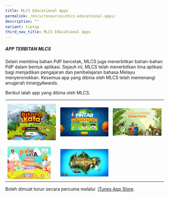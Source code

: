 ```yaml
---
title: MLCS Educational Apps
permalink: /mlcs/resources/mlcs-educational-apps/
description: ""
variant: tiptap
third_nav_title: MLCS Educational Apps
---
```

<h5><strong>APP TERBITAN MLCS</strong></h5>
<p>Selain membina bahan PdP bercetak, MLCS juga menerbitkan bahan-bahan PdP
dalam bentuk aplikasi. Sejauh ini, MLCS telah menerbitkan lima aplikasi
bagi menjadikan pengajaran dan pembelajaran bahasa Melayu menyeronokkan.
Kesemua app yang dibina oleh MLCS telah memenangi anugerah InnergyAwards.</p>
<p>Berikut ialah app yang dibina oleh MLCS.</p>
<table style="minWidth: 75px">
<colgroup>
<col>
<col>
<col>
</colgroup>
<tbody>
<tr>
<td rowspan="1" colspan="1"><a class="isomer-image-wrapper" href="/mlcs/resources/mlcs-educational-apps/bitara-kata/"><img style="box-sizing: border-box; border-style: none; margin: 10px 0px; max-width: 100%;" height="auto" width="100%" title="Bitara Kata" alt="Bitara Kata" src="/images/bitara-kata-1.jpeg"></a>
</td>
<td rowspan="1" colspan="1"><a class="isomer-image-wrapper" href="/mlcs/resources/mlcs-educational-apps/pintar-peribahasa/"><img style="box-sizing: border-box; border-style: none; margin: 10px 0px; max-width: 100%;" height="auto" width="100%" title="Pintar Peribahasa" alt="Pintar Peribahasa 1" src="/images/pintar-peribahasa-1.jpeg"></a>
</td>
<td rowspan="1" colspan="1"><a class="isomer-image-wrapper" href="/mlcs/resources/mlcs-educational-apps/cerita-rakyat-nusantara/"><img style="box-sizing: border-box; border-style: none; margin: 10px 0px; max-width: 100%;" height="auto" width="100%" title="Cerita Rakyat Nusantara" alt="Cerita Rakyat Nusantara" src="/images/cerita-rakyat-nusantara-1.jpeg"></a>
</td>
</tr>
<tr>
<td rowspan="1" colspan="1"><a class="isomer-image-wrapper" href="/mlcs/resources/mlcs-educational-apps/pintar-kata/"><img style="width: 90%;" height="auto" width="100%" title="Pintar Kata" alt="Pintar Kata" src="/images/pintar-kata-1.jpeg"></a>
</td>
<td rowspan="1" colspan="1"><a class="isomer-image-wrapper" href="/mlcs/resources/mlcs-educational-apps/legenda-singapura/"><img style="box-sizing: border-box; border-style: none; margin: 10px 0px; max-width: 100%;" height="auto" width="100%" title="Legenda Singapura" alt="Legenda Singapura" src="/images/legenda-singapura.jpeg"></a>
</td>
<td rowspan="1" colspan="1">
<p>&nbsp;</p>
</td>
</tr>
</tbody>
</table>
<p>Boleh dimuat turun secara percuma melalui&nbsp;&nbsp;<a href="http://apps.apple.com/us/app/bitara-kata/id1206368854" rel="noopener noreferrer nofollow" target="_blank">iTunes App Store</a>.</p>